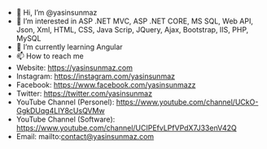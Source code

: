 - 👋 Hi, I’m @yasinsunmaz
- 👀 I’m interested in ASP .NET MVC, ASP .NET CORE, MS SQL, Web API, Json, Xml, HTML, CSS, Java Scrip, JQuery, Ajax, Bootstrap, IIS, PHP, MySQL
- 🌱 I’m currently learning Angular
- 📫 How to reach me 
- Website: https://yasinsunmaz.com
- Instagram: https://instagram.com/yasinsunmaz
- Facebook: https://www.facebook.com/yasinsunmazz
- Twitter: https://twitter.com/yasinsunmaz
- YouTube Channel (Personel): https://www.youtube.com/channel/UCkO-GgkDUqg4LIY8cUsQVMw
- YouTube Channel (Software): https://www.youtube.com/channel/UCIPEfvLPfVPdX7J33enV42Q
- Email: mailto:contact@yasinsunmaz.com
